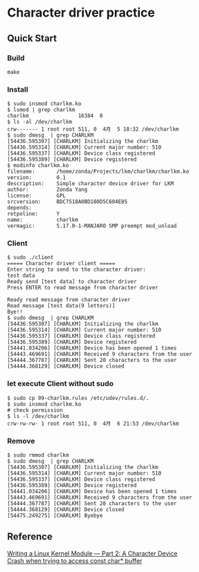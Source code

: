 # Character driver practice

## Quick Start

### Build

```shell
make
```

### Install

```shell
$ sudo insmod charlkm.ko
$ lsmod | grep charlkm
charlkm                16384  0
$ ls -al /dev/charlkm
crw------- 1 root root 511, 0  4月  5 18:32 /dev/charlkm
$ sudo dmesg  | grep CHARLKM
[54436.595307] [CHARLKM] Initializing the charlkm
[54436.595314] [CHARLKM] Current major number: 510
[54436.595337] [CHARLKM] Device class registered
[54436.595389] [CHARLKM] Device registered
$ modinfo charlkm.ko
filename:       /home/zonda/Projects/lkm/charlkm/charlkm.ko
version:        0.1
description:    Simple character device driver for LKM
author:         Zonda Yang
license:        GPL
srcversion:     BDC7518A0BD180D5C604E85
depends:
retpoline:      Y
name:           charlkm
vermagic:       5.17.0-1-MANJARO SMP preempt mod_unload
```

### Client

```shell
$ sudo ./client
===== Character driver client =====
Enter string to send to the character driver:
test data
Ready send [test data] to character driver
Press ENTER to read message from character driver

Ready read message from character driver
Read message [test data(9 letters)]
Bye!!
$ sudo dmesg  | grep CHARLKM
[54436.595307] [CHARLKM] Initializing the charlkm
[54436.595314] [CHARLKM] Current major number: 510
[54436.595337] [CHARLKM] Device class registered
[54436.595389] [CHARLKM] Device registered
[54441.034206] [CHARLKM] Device has been opened 1 times
[54443.469691] [CHARLKM] Received 9 characters from the user
[54444.367787] [CHARLKM] Sent 20 characters to the user
[54444.368129] [CHARLKM] Device closed
```

### let execute Client without sudo

```shell
$ sudo cp 99-charlkm.rules /etc/udev/rules.d/.
$ sudo insmod charlkm.ko
# check permission
$ ls -l /dev/charlkm
crw-rw-rw- 1 root root 511, 0  4月  6 21:53 /dev/charlkm
```

### Remove

```shell
$ sudo rmmod charlkm
$ sudo dmesg  | grep CHARLKM
[54436.595307] [CHARLKM] Initializing the charlkm
[54436.595314] [CHARLKM] Current major number: 510
[54436.595337] [CHARLKM] Device class registered
[54436.595389] [CHARLKM] Device registered
[54441.034206] [CHARLKM] Device has been opened 1 times
[54443.469691] [CHARLKM] Received 9 characters from the user
[54444.367787] [CHARLKM] Sent 20 characters to the user
[54444.368129] [CHARLKM] Device closed
[54475.249275] [CHARLKM] Byebye
```

## Reference

[Writing a Linux Kernel Module — Part 2: A Character Device](http://derekmolloy.ie/writing-a-linux-kernel-module-part-2-a-character-device/)  
[Crash when trying to access const char* buffer](https://stackoverflow.com/questions/45978645/crash-when-trying-to-access-const-char-buffer)  